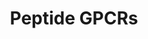 ---
annotations:
- id: PW:0000125
  parent: signaling pathway
  type: Pathway Ontology
  value: G protein mediated signaling pathway
authors:
- Nsalomonis
- MaintBot
- AlexanderPico
- Khanspers
- Mkutmon
- Egonw
- Zari
- Eweitz
citedin:
- link: PMC9440113
  title: Machine learning and bioinformatics to identify 8 autophagy-related biomarkers
    and construct gene regulatory networks in dilated cardiomyopathy (2022)
- link: PMC8751594
  title: DNA methylation of ARHGAP30 is negatively associated with ARHGAP30 expression
    in lung adenocarcinoma, which reduces tumor immunity and is detrimental to patient
    survival (2021)
- link: PMC8418865
  title: 'Copy Number Variants Captured by the Array Comparative Genomic Hybridization
    in a Cohort of Patients Affected with Hereditary Colorectal Cancer in Sri Lanka:
    The First CNV Analysis Study of the Hereditary Colorectal Cancer in the Sri Lankan
    Population (2021)'
- link: PMC4936435
  title: Transcriptome Alterations In X-Irradiated Human Gingiva Fibroblasts (2016)
communities: []
description: G protein–coupled receptors (GPCRs) which are also known as seven-(pass)-transmembrane
  domain receptors, 7TM receptors, heptahelical receptors, serpentine receptor, and
  G protein–linked receptors (GPLR), constitute a large protein family of receptors
  that detect molecules outside the cell and activate internal signal transduction
  pathways and, ultimately, cellular responses. Coupling with G proteins, they are
  called seven-transmembrane receptors because they pass through the cell membrane
  seven times. [Wikipedia](https://en.wikipedia.org/wiki/G_protein%E2%80%93coupled_receptor)  Proteins
  on this pathway have targeted assays available via the [CPTAC Assay Portal](https://assays.cancer.gov/available_assays?wp_id=WP24)
last-edited: 2025-03-04
ndex: c11bfcb0-8b60-11eb-9e72-0ac135e8bacf
organisms:
- Homo sapiens
redirect_from:
- /index.php/Pathway:WP24
- /instance/WP24
- /instance/WP24_r137493
revision: r137493
schema-jsonld:
- '@context': https://schema.org/
  '@id': https://wikipathways.github.io/pathways/WP24.html
  '@type': Dataset
  creator:
    '@type': Organization
    name: WikiPathways
  description: G protein–coupled receptors (GPCRs) which are also known as seven-(pass)-transmembrane
    domain receptors, 7TM receptors, heptahelical receptors, serpentine receptor,
    and G protein–linked receptors (GPLR), constitute a large protein family of receptors
    that detect molecules outside the cell and activate internal signal transduction
    pathways and, ultimately, cellular responses. Coupling with G proteins, they are
    called seven-transmembrane receptors because they pass through the cell membrane
    seven times. [Wikipedia](https://en.wikipedia.org/wiki/G_protein%E2%80%93coupled_receptor)  Proteins
    on this pathway have targeted assays available via the [CPTAC Assay Portal](https://assays.cancer.gov/available_assays?wp_id=WP24)
  keywords:
  - AGTR1
  - AGTR2
  - ATP8A1
  - AVPR1A
  - AVPR1B
  - AVPR2
  - BDKRB1
  - BDKRB2
  - BLR1
  - BRS3
  - Bradykinin
  - C3AR1
  - C5R1
  - CCKAR
  - CCKBR
  - CCR-9
  - CCR1
  - CCR10
  - CCR2
  - CCR3
  - CCR4
  - CCR5
  - CCR6
  - CCR7
  - CCR8
  - CX3CR1
  - CXCR3
  - CXCR4
  - CXCR6
  - EDNRA
  - EDNRB
  - FPR1
  - FPRL1
  - FPRL2
  - FSHR
  - FY
  - GALR1
  - GALR2
  - GALR3
  - GHSR
  - GNRHR
  - GRPR
  - HCRTR1
  - HCRTR2
  - IL8RA
  - IL8RB
  - LHCGR
  - MC1R
  - MC2R
  - MC3R
  - MC4R
  - MC5R
  - NMBR
  - NPY1R
  - NPY2R
  - NPY5R
  - NPY6R
  - NTSR1
  - NTSR2
  - OPRD1
  - OPRK1
  - OPRL1
  - OPRM1
  - OXTR
  - Oxytocin
  - PPYR1
  - SSTR1
  - SSTR2
  - SSTR3
  - SSTR4
  - SSTR5
  - TAC4
  - TACR1
  - TACR2
  - TACR3
  - TRHR
  - TSHR
  license: CC0
  name: Peptide GPCRs
seo: CreativeWork
title: Peptide GPCRs
wpid: WP24
---